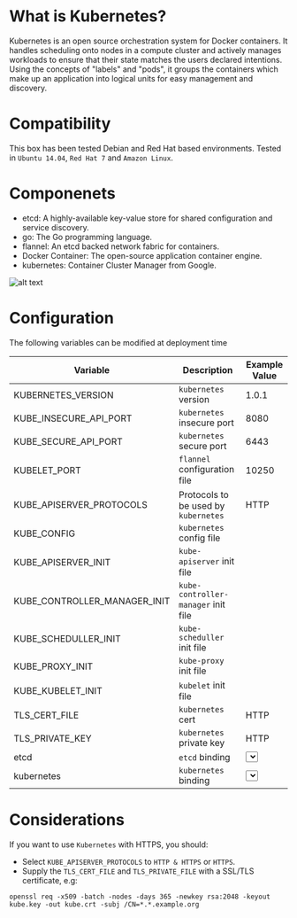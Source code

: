 # What is Kubernetes?
Kubernetes is an open source orchestration system for Docker containers. It handles scheduling onto nodes in a compute cluster and actively manages workloads to ensure that their state matches the users declared intentions. Using the concepts of "labels" and "pods", it groups the containers which make up an application into logical units for easy management and discovery.

# Compatibility
This box has been tested Debian and Red Hat based environments. Tested in `Ubuntu 14.04`, `Red Hat 7` and `Amazon Linux`.

# Componenets
- etcd: A highly-available key-value store for shared configuration and service discovery.
- go: The Go programming language.
- flannel: An etcd backed network fabric for containers.
- Docker Container: The open-source application container engine.
- kubernetes: Container Cluster Manager from Google.

![alt text](http://s7.postimg.org/yxxg92z7v/kube_topology.png)

# Configuration
The following variables can be modified at deployment time

| Variable                     | Description                          | Example Value     |
|------------------------------|--------------------------------------|-------------------|
| KUBERNETES_VERSION           | `kubernetes` version                 | 1.0.1             |
| KUBE_INSECURE_API_PORT       | `kubernetes` insecure port           | 8080              |
| KUBE_SECURE_API_PORT         | `kubernetes` secure port             | 6443              |
| KUBELET_PORT                 | `flannel` configuration file         | 10250             |
| KUBE_APISERVER_PROTOCOLS     | Protocols to be used by `kubernetes` | HTTP              |
| KUBE_CONFIG                  | `kubernetes` config file             | <Jinja2 File>     |
| KUBE_APISERVER_INIT          | `kube-apiserver` init file           | <Jinja2 File>     |
| KUBE_CONTROLLER_MANAGER_INIT | `kube-controller-manager` init file  | <Jinja2 File>     |
| KUBE_SCHEDULLER_INIT         | `kube-scheduller` init file          | <Jinja2 File>     |
| KUBE_PROXY_INIT              | `kube-proxy` init file               | <Jinja2 File>     |
| KUBE_KUBELET_INIT            | `kubelet` init file                  | <Jinja2 File>     |
| TLS_CERT_FILE                | `kubernetes` cert                    | HTTP              |
| TLS_PRIVATE_KEY              | `kubernetes` private key             | HTTP              |
| etcd                         | `etcd` binding                       | <select instance> |
| kubernetes                   | `kubernetes` binding                 | <select instance> |


# Considerations
If you want to use `Kubernetes` with HTTPS, you should: 
 - Select `KUBE_APISERVER_PROTOCOLS` to `HTTP & HTTPS` or `HTTPS`.
 - Supply the `TLS_CERT_FILE` and `TLS_PRIVATE_FILE` with a SSL/TLS certificate, e.g:
```
openssl req -x509 -batch -nodes -days 365 -newkey rsa:2048 -keyout kube.key -out kube.crt -subj /CN=*.*.example.org
```